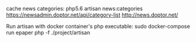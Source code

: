 

cache news categories: php5.6 artisan news:categories https://newsadmin.doptor.net/api/category-list http://news.doptor.net/

Run artisan with docker container's php executable: sudo docker-compose run epaper php -f ./project/artisan 


